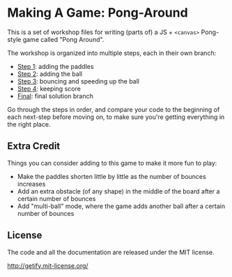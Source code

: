 # Making A Game: Pong-Around

This is a set of workshop files for writing (parts of) a JS + `<canvas>` Pong-style game called "Pong Around".

The workshop is organized into multiple steps, each in their own branch:

* [Step 1](../step-1/README.md): adding the paddles
* [Step 2](../step-2/README.md): adding the ball
* [Step 3](../step-3/README.md): bouncing and speeding up the ball
* [Step 4](../step-4/README.md): keeping score
* [Final](../final/README.md): final solution branch

Go through the steps in order, and compare your code to the beginning of each next-step before moving on, to make sure you're getting everything in the right place.

## Extra Credit

Things you can consider adding to this game to make it more fun to play:

* Make the paddles shorten little by little as the number of bounces increases
* Add an extra obstacle (of any shape) in the middle of the board after a certain number of bounces
* Add "multi-ball" mode, where the game adds another ball after a certain number of bounces

## License

The code and all the documentation are released under the MIT license.

http://getify.mit-license.org/
